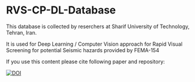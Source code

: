 # RVS-CP-DL-Database
This database is collected by reserchers at Sharif University of Technology, Tehran, Iran.

It is used for Deep Learning / Computer Vision approach for Rapid Visual Screening for potential Seismic hazards provided by FEMA-154

If you use this content please cite following paper and repository:

[![DOI](https://zenodo.org/badge/840410399.svg)](https://zenodo.org/doi/10.5281/zenodo.13311881)
